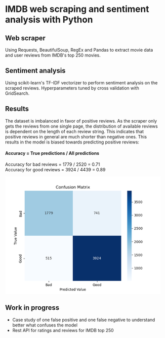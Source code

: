 # IMDB web scraping and sentiment analysis with Python

## Web scraper
Using Requests, BeautifulSoup, RegEx and Pandas to extract movie data and user reviews from IMDB's top 250 movies.

## Sentiment analysis
Using scikit-learn's TF-IDF vectorizer to perform sentiment analysis on the scraped reviews. Hyperparameters tuned by cross validation with GridSearch.

## Results
The dataset is imbalanced in favor of positive reviews. As the scraper only gets the reviews from one single page, the distribution of available reviews is dependent on the length of each review string. This indicates that positive reviews in general are much shorter than negative ones. This results in the model is biased towards predicting positive reviews:

#### Accuracy = True predictions / All predictions
Accuracy for bad reviews = 1779 / 2520 = 0.71 <br>
Accuracy for good reviews = 3924 / 4439 = 0.89

![Confuson Matrix](model/results/ConfusionMatrix.png "Confusion Matrix")

## Work in progress
<ul> 
    <li> Case study of one false positive and one false negative to understand better what confuses the model </li>
    <li> Rest API for ratings and reviews for IMDB top 250 </li>


